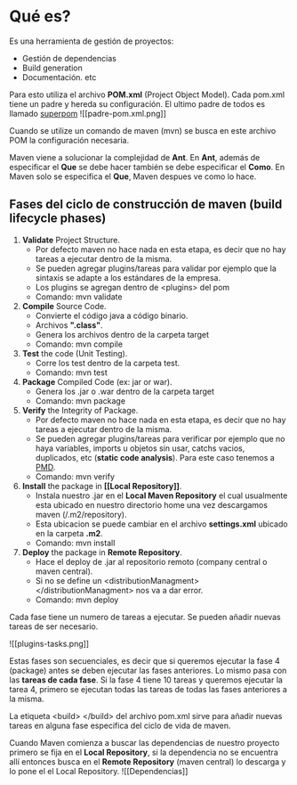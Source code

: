 # Qué es?
Es una herramienta de gestión de proyectos:
- Gestión de dependencias
- Build generation
- Documentación. etc

Para esto utiliza el archivo **POM.xml** (Project Object Model). 
Cada pom.xml tiene un padre y hereda su configuración. El ultimo padre de todos es llamado [superpom](https://maven.apache.org/ref/3.0.4/maven-model-builder/super-pom.html)
![[padre-pom.xml.png]]

Cuando se utilize un comando de maven (mvn) se busca en este archivo POM la configuración necesaria.

Maven viene a solucionar la complejidad de **Ant**. En **Ant**, además de especificar el **Que** se debe hacer también se debe especificar el **Como**. En Maven solo se especifica el **Que**, Maven despues ve como lo hace. 
## Fases del ciclo de construcción de maven (build lifecycle phases) 
1. **Validate** Project Structure.
	- Por defecto maven no hace nada en esta etapa, es decir que no hay tareas a ejecutar dentro de la misma.
	- Se pueden agregar plugins/tareas para validar por ejemplo que la sintaxis se adapte a los estándares de la empresa.
	- Los plugins se agregan dentro de &lt;plugins&gt; del pom
	- Comando: mvn validate
2. **Compile** Source Code.
	- Convierte el código java a código binario.
	- Archivos **".class"**.
	- Genera los archivos dentro de la carpeta target
	- Comando: mvn compile
3. **Test** the code (Unit Testing).
	- Corre los test dentro de la carpeta test.
	- Comando: mvn test
4. **Package** Compiled Code (ex: jar or war).
	- Genera los .jar o .war dentro de la carpeta target
	- Comando: mvn package
5. **Verify** the Integrity of Package.
	- Por defecto maven no hace nada en esta etapa, es decir que no hay tareas a ejecutar dentro de la misma.
	- Se pueden agregar plugins/tareas para verificar por ejemplo que no haya variables, imports u objetos sin usar, catchs vacios, duplicados, etc (**static code analysis**). Para este caso tenemos a [PMD](https://maven.apache.org/plugins/maven-pmd-plugin/).
	- Comando: mvn verify
6. **Install** the package in **[[Local Repository]]**.
	- Instala nuestro .jar en el **Local Maven Repository** el cual usualmente esta ubicado en nuestro directorio home una vez descargamos maven (/.m2/repository).
	- Esta ubicacion se puede cambiar en el archivo **settings.xml** ubicado en la carpeta **.m2**.
	- Comando: mvn install
7. **Deploy** the package in **Remote Repository**.
	- Hace el deploy de .jar al repositorio remoto (company central o maven central).
	- Si no se define un &lt;distributionManagment&gt; &lt;/distributionManagment&gt; nos va a dar error.
	- Comando: mvn deploy

Cada fase tiene un numero de tareas a ejecutar. Se pueden añadir nuevas tareas de ser necesario.

![[plugins-tasks.png]]

Estas fases son secuenciales, es decir que si queremos ejecutar la fase 4 (package) antes se deben ejecutar las fases anteriores. Lo mismo pasa con las **tareas de cada fase**. Si la fase 4 tiene 10 tareas y queremos ejecutar la tarea 4, primero se ejecutan todas las tareas de todas las fases anteriores a la misma.

La etiqueta &lt;build&gt; &lt;/build&gt; del archivo pom.xml sirve para añadir nuevas tareas en alguna fase especifica del ciclo de vida de maven.

Cuando Maven comienza a buscar las dependencias de nuestro proyecto primero se fija en el **Local Repository**, si la dependencia no se encuentra allí entonces busca en el **Remote Repository** (maven central) lo descarga y lo pone el el Local Repository.
![[Dependencias]]